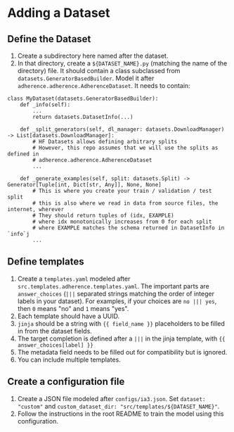 # Adding a Dataset

## Define the Dataset

1. Create a subdirectory here named after the dataset.
2. In that directory, create a `${DATASET_NAME}.py` (matching the name of the directory) file. It should contain a class subclassed from `datasets.GeneratorBasedBuilder`. Model it after `adherence.adherence.AdherenceDataset`. It needs to contain:

```py3
class MyDataset(datasets.GeneratorBasedBuilder):
    def _info(self):
        ...
        return datasets.DatasetInfo(...)

    def _split_generators(self, dl_manager: datasets.DownloadManager) -> List[datasets.DownloadManager]:
        # HF Datasets allows defining arbitrary splits
        # However, this repo assumes that we will use the splits as defined in
        # adherence.adherence.AdherenceDataset
        ...

    def _generate_examples(self, split: datasets.Split) -> Generator[Tuple[int, Dict[str, Any]], None, None]
        # This is where you create your train / validation / test split
        # this is also where we read in data from source files, the internet, wherever
        # They should return tuples of (idx, EXAMPLE)
        # where idx monotonically increases from 0 for each split
        # where EXAMPLE matches the schema returned in DatasetInfo in `info`j
        ...

```

## Define templates

1. Create a `templates.yaml` modeled after `src.templates.adherence.templates.yaml`. The important parts are `answer_choices` (` ||| ` separated strings matching the order of integer labels in your dataset). For examples, if your choices are `no ||| yes`, then `0` means "no" and `1` means "yes".
2. Each template should have a UUID.
3. `jinja` should be a string with `{{ field_name }}` placeholders to be filled in from the dataset fields.
4. The target completion is defined after a `|||` in the jinja template, with `{{ answer_choices[label] }}`
5. The metadata field needs to be filled out for compatibility but is ignored.
6. You can include multiple templates.

## Create a configuration file

1. Create a JSON file modeled after `configs/ia3.json`. Set `dataset: "custom"` and `custom_dataset_dir: "src/templates/${DATASET_NAME}"`.
2. Follow the instructions in the root README to train the model using this configuration.
